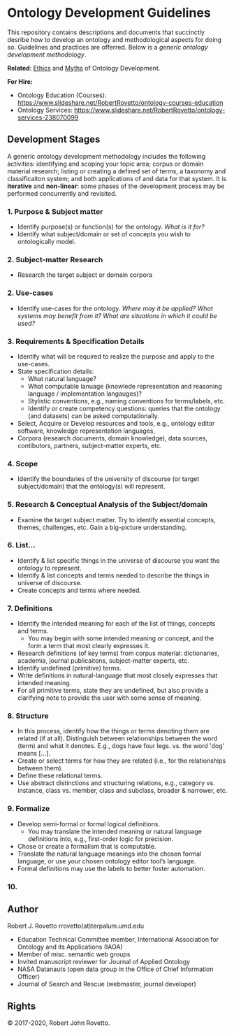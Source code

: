 # Ontology Development Guidelines
This repository contains descriptions and documents that succinctly desribe how to develop an ontology and methodological aspects for doing so. Guidelines and practices are offerred. Below is a _generic ontology development methodology_.

**Related**: [Ethics](https://github.com/rrovetto/Ethical-Ontology-Development) and [Myths](https://github.com/rrovetto/Ethical-Ontology-Development/blob/master/Myths-Of-Ontology-Development.md) of Ontology Development.

**For Hire:**
- Ontology Education (Courses): https://www.slideshare.net/RobertRovetto/ontology-courses-education
- Ontology Services: https://www.slideshare.net/RobertRovetto/ontology-services-238070099

## Development Stages
A generic ontology development methodology includes the following activities: identifying and scoping your topic area; corpus or domain material research; listing or creating a defined set of terms, a taxonomy and classificaiton system; and both applications of and data for that system. It is **iterative** and **non-linear**: some phases of the development process may be performed concurrently and revisited.

### 1. Purpose & Subject matter 
- Identify purpose(s) or function(s) for the ontology. _What is it for?_
- Identify what subject/domain or set of concepts you wish to ontologically model.

### 2. Subject-matter Research
- Research the target subject or domain corpora

### 2. Use-cases
- Identify use-cases for the ontology. _Where may it be applied? What systems may benefit from it? What are situations in which it could be used?_

### 3. Requirements & Specification Details
- Identify what will be required to realize the purpose and apply to the use-cases. 
- State specification details: 
	- What natural language? 
	- What computable lanuage (knowlede representation and reasoning language / implementation langauges)? 
	- Stylistic conventions, e.g., naming conventions for terms/labels, etc.  
	- Identify or create competency questions: queries that the ontology (and datasets) can be asked computationally.
- Select, Acquire or Develop resources and tools, e.g., ontology editor software, knowledge representation languages, 
- Corpora (research documents, domain knowledge), data sources, contibutors, partners, subject-matter experts, etc.

### 4. Scope
- Identify the boundaries of the university of discourse (or target subject/domain) that the ontology(s) will represent.

### 5. Research & Conceptual Analysis of the Subject/domain
- Examine the target subject matter. Try to identify essential concepts, themes, challenges, etc. Gain a big-picture understanding.

### 6. List...
- Identify & list specific things in the universe of discourse you want the ontology to represent.
- Identify & list concepts and terms needed to describe the things in universe of discourse. 
- Create concepts and terms where needed.

### 7. Definitions
- Identify the intended meaning for each of the list of things, concepts and terms.
	- You may begin with some intended meaning or concept, and the form a term that most clearly expresses it. 
- Research definitions (of key terms) from corpus material: dictionaries, academia, journal publicaitons, subject-matter experts, etc.
- Identify undefined (primitive) terms. 
- Write definitions in natural-language that most closely expresses that intended meaning.
- For all primitive terms, state they are undefined, but also provide a clarifying note to provide the user with some sense of meaning. 

### 8. Structure
- In this process, identify how the things or terms denoting them are related (if at all). Distinguish between relationships between the word (term) and what it denotes. E.g., dogs have four legs. vs. the word 'dog' means [...].
- Create or select terms for how they are related (i.e., for the relationships between them).
- Define these relational terms.
- Use abstract distinctions and structuring relations, e.g., category vs. instance, class vs. member, class and subclass, broader & narrower, etc. 

### 9. Formalize
- Develop semi-formal or formal logical definitions.
	- You may translate the intended meaning or natural language definitions into, e.g., first-order logic for precision. 
- Chose or create a formalism that is computable. 
- Translate the natural language meanings into the chosen formal language, or use your chosen ontology editor tool’s language.
- Formal definitions may use the labels to better foster automation.

### 10. 

## Author
Robert J. Rovetto
rrovetto(at)terpalum.umd.edu
* Education Technical Committee member, International Association for Ontology and its Applications (IAOA)
* Member of misc. semantic web groups
* Invited manuscript reviewer for Journal of Applied Ontology
* NASA Datanauts (open data group in the Office of Chief Information Officer)
* Journal of Search and Rescue (webmaster, journal developer)

## Rights
© 2017-2020, Robert John Rovetto.
